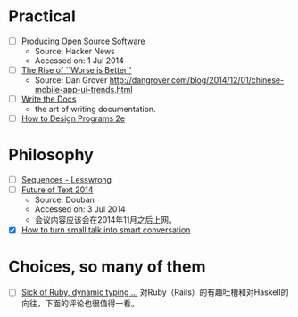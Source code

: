 # Practical

- [ ] [Producing Open Source Software](http://producingoss.com/en/index.html)
  - Source: Hacker News
  - Accessed on: 1 Jul 2014
- [ ] [The Rise of ``Worse is Better''](http://www.jwz.org/doc/worse-is-better.html)
  - Source: Dan Grover http://dangrover.com/blog/2014/12/01/chinese-mobile-app-ui-trends.html
- [ ] [Write the Docs](http://docs.writethedocs.org/)
  - the art of writing documentation.
- [ ] [How to Design Programs 2e](http://www.ccs.neu.edu/home/matthias/HtDP2e/index.html)

# Philosophy

- [ ] [Sequences - Lesswrong](http://wiki.lesswrong.com/wiki/Sequences#Core_Sequences)
- [ ] [Future of Text 2014](http://www.thefutureoftext.org/futureoftext2014.html)
  - Source: Douban
  - Accessed on: 3 Jul 2014
  - 会议内容应该会在2014年11月之后上网。
- [X] [How to turn small talk into smart conversation](http://ideas.ted.com/2014/07/28/how-to-turn-small-talk-into-smart-conversation/)

# Choices, so many of them

- [ ] [Sick of Ruby, dynamic typing ...](https://blog.abevoelker.com/sick-of-ruby-dynamic-typing-side-effects-object-oriented-programming/) 对Ruby（Rails）的有趣吐槽和对Haskell的向往，下面的评论也很值得一看。
